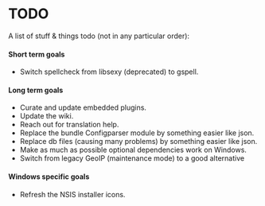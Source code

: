 # TODO

A list of stuff & things todo (not in any particular order):

#### Short term goals

* Switch spellcheck from libsexy (deprecated) to gspell.

#### Long term goals

* Curate and update embedded plugins.
* Update the wiki.
* Reach out for translation help.
* Replace the bundle Configparser module by something easier like json.
* Replace db files (causing many problems) by something easier like json.
* Make as much as possible optional dependencies work on Windows.
* Switch from legacy GeoIP (maintenance mode) to a good alternative

#### Windows specific goals

* Refresh the NSIS installer icons.

